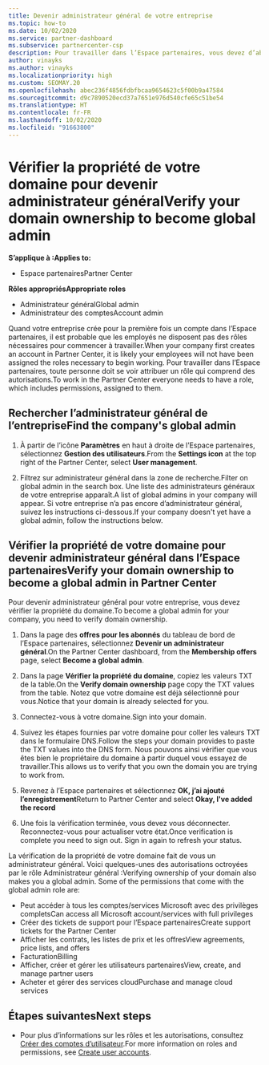 ```yaml
---
title: Devenir administrateur général de votre entreprise
ms.topic: how-to
ms.date: 10/02/2020
ms.service: partner-dashboard
ms.subservice: partnercenter-csp
description: Pour travailler dans l’Espace partenaires, vous devez d’abord vérifier la propriété de votre domaine. Découvrez comment procéder et comment devenir un administrateur général qui peut ajouter des utilisateurs.
author: vinayks
ms.author: vinayks
ms.localizationpriority: high
ms.custom: SEOMAY.20
ms.openlocfilehash: abec236f4856fdbfbcaa9654623c5f00b9a47584
ms.sourcegitcommit: d9c7890520ecd37a7651e976d540cfe65c51be54
ms.translationtype: HT
ms.contentlocale: fr-FR
ms.lasthandoff: 10/02/2020
ms.locfileid: "91663800"
---
```

# <a name="verify-your-domain-ownership-to-become-global-admin"></a><span data-ttu-id="86470-104">Vérifier la propriété de votre domaine pour devenir administrateur général</span><span class="sxs-lookup"><span data-stu-id="86470-104">Verify your domain ownership to become global admin</span></span> 

<span data-ttu-id="86470-105">**S’applique à :**</span><span class="sxs-lookup"><span data-stu-id="86470-105">**Applies to:**</span></span>

- <span data-ttu-id="86470-106">Espace partenaires</span><span class="sxs-lookup"><span data-stu-id="86470-106">Partner Center</span></span>

<span data-ttu-id="86470-107">**Rôles appropriés**</span><span class="sxs-lookup"><span data-stu-id="86470-107">**Appropriate roles**</span></span>

- <span data-ttu-id="86470-108">Administrateur général</span><span class="sxs-lookup"><span data-stu-id="86470-108">Global admin</span></span>
- <span data-ttu-id="86470-109">Administrateur des comptes</span><span class="sxs-lookup"><span data-stu-id="86470-109">Account admin</span></span>

<span data-ttu-id="86470-110">Quand votre entreprise crée pour la première fois un compte dans l’Espace partenaires, il est probable que les employés ne disposent pas des rôles nécessaires pour commencer à travailler.</span><span class="sxs-lookup"><span data-stu-id="86470-110">When your company first creates an account in Partner Center, it is likely your employees will not have been assigned the roles necessary to begin working.</span></span>  <span data-ttu-id="86470-111">Pour travailler dans l’Espace partenaires, toute personne doit se voir attribuer un rôle qui comprend des autorisations.</span><span class="sxs-lookup"><span data-stu-id="86470-111">To work in the Partner Center everyone needs to have a role, which includes permissions, assigned to them.</span></span>  

## <a name="find-the-companys-global-admin"></a><span data-ttu-id="86470-112">Rechercher l’administrateur général de l’entreprise</span><span class="sxs-lookup"><span data-stu-id="86470-112">Find the company's global admin</span></span>

1. <span data-ttu-id="86470-113">À partir de l’icône **Paramètres** en haut à droite de l’Espace partenaires, sélectionnez **Gestion des utilisateurs**.</span><span class="sxs-lookup"><span data-stu-id="86470-113">From the **Settings icon** at the top right of the Partner Center, select **User management**.</span></span>

1. <span data-ttu-id="86470-114">Filtrez sur administrateur général dans la zone de recherche.</span><span class="sxs-lookup"><span data-stu-id="86470-114">Filter on global admin in the search box.</span></span> <span data-ttu-id="86470-115">Une liste des administrateurs généraux de votre entreprise apparaît.</span><span class="sxs-lookup"><span data-stu-id="86470-115">A list of global admins in your company will appear.</span></span> <span data-ttu-id="86470-116">Si votre entreprise n’a pas encore d’administrateur général, suivez les instructions ci-dessous.</span><span class="sxs-lookup"><span data-stu-id="86470-116">If your company doesn't yet have a global admin, follow the instructions below.</span></span>


## <a name="verify-your-domain-ownership-to-become-a-global-admin-in-partner-center"></a><span data-ttu-id="86470-117">Vérifier la propriété de votre domaine pour devenir administrateur général dans l’Espace partenaires</span><span class="sxs-lookup"><span data-stu-id="86470-117">Verify your domain ownership to become a global admin in Partner Center</span></span>

<span data-ttu-id="86470-118">Pour devenir administrateur général pour votre entreprise, vous devez vérifier la propriété du domaine.</span><span class="sxs-lookup"><span data-stu-id="86470-118">To become a global admin for your company, you need to verify domain ownership.</span></span>

1. <span data-ttu-id="86470-119">Dans la page des **offres pour les abonnés** du tableau de bord de l’Espace partenaires, sélectionnez **Devenir un administrateur général**.</span><span class="sxs-lookup"><span data-stu-id="86470-119">On the Partner Center dashboard, from the **Membership offers** page, select **Become a global admin**.</span></span> 

2. <span data-ttu-id="86470-120">Dans la page **Vérifier la propriété du domaine**, copiez les valeurs TXT de la table.</span><span class="sxs-lookup"><span data-stu-id="86470-120">On the **Verify domain ownership** page copy the TXT values from the table.</span></span> <span data-ttu-id="86470-121">Notez que votre domaine est déjà sélectionné pour vous.</span><span class="sxs-lookup"><span data-stu-id="86470-121">Notice that your domain is already selected for you.</span></span>

3. <span data-ttu-id="86470-122">Connectez-vous à votre domaine.</span><span class="sxs-lookup"><span data-stu-id="86470-122">Sign into your domain.</span></span> 

4. <span data-ttu-id="86470-123">Suivez les étapes fournies par votre domaine pour coller les valeurs TXT dans le formulaire DNS.</span><span class="sxs-lookup"><span data-stu-id="86470-123">Follow the steps your domain provides to paste the TXT values into the DNS form.</span></span>  <span data-ttu-id="86470-124">Nous pouvons ainsi vérifier que vous êtes bien le propriétaire du domaine à partir duquel vous essayez de travailler.</span><span class="sxs-lookup"><span data-stu-id="86470-124">This allows us to verify that you own the domain you are trying to work from.</span></span>

5. <span data-ttu-id="86470-125">Revenez à l’Espace partenaires et sélectionnez **OK, j’ai ajouté l’enregistrement**</span><span class="sxs-lookup"><span data-stu-id="86470-125">Return to Partner Center and select **Okay, I've added the record**</span></span>

6. <span data-ttu-id="86470-126">Une fois la vérification terminée, vous devez vous déconnecter. Reconnectez-vous pour actualiser votre état.</span><span class="sxs-lookup"><span data-stu-id="86470-126">Once verification is complete you need to sign out. Sign in again to refresh your status.</span></span> 

<span data-ttu-id="86470-127">La vérification de la propriété de votre domaine fait de vous un administrateur général. Voici quelques-unes des autorisations octroyées par le rôle Administrateur général :</span><span class="sxs-lookup"><span data-stu-id="86470-127">Verifying ownership of your domain also makes you a global admin. Some of the permissions that come with the global admin role are:</span></span>

- <span data-ttu-id="86470-128">Peut accéder à tous les comptes/services Microsoft avec des privilèges complets</span><span class="sxs-lookup"><span data-stu-id="86470-128">Can access all Microsoft account/services with full privileges</span></span> 
- <span data-ttu-id="86470-129">Créer des tickets de support pour l’Espace partenaires</span><span class="sxs-lookup"><span data-stu-id="86470-129">Create support tickets for the Partner Center</span></span>
- <span data-ttu-id="86470-130">Afficher les contrats, les listes de prix et les offres</span><span class="sxs-lookup"><span data-stu-id="86470-130">View agreements, price lists, and offers</span></span>
- <span data-ttu-id="86470-131">Facturation</span><span class="sxs-lookup"><span data-stu-id="86470-131">Billing</span></span>
- <span data-ttu-id="86470-132">Afficher, créer et gérer les utilisateurs partenaires</span><span class="sxs-lookup"><span data-stu-id="86470-132">View, create, and manage partner users</span></span>
- <span data-ttu-id="86470-133">Acheter et gérer des services cloud</span><span class="sxs-lookup"><span data-stu-id="86470-133">Purchase and manage cloud services</span></span>

## <a name="next-steps"></a><span data-ttu-id="86470-134">Étapes suivantes</span><span class="sxs-lookup"><span data-stu-id="86470-134">Next steps</span></span>

- <span data-ttu-id="86470-135">Pour plus d’informations sur les rôles et les autorisations, consultez [Créer des comptes d’utilisateur](create-user-accounts-and-set-permissions.md).</span><span class="sxs-lookup"><span data-stu-id="86470-135">For more information on roles and permissions, see [Create user accounts](create-user-accounts-and-set-permissions.md).</span></span> 